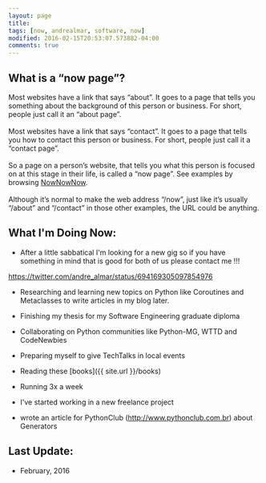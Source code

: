 ```yaml
---
layout: page
title: 
tags: [now, andrealmar, software, now]
modified: 2016-02-15T20:53:07.573882-04:00
comments: true
---
```


## What is a “now page”?

Most websites have a link that says “about”. It goes to a page that tells you something about the background of this person or business. For short, people just call it an “about page”.
<br />  
Most websites have a link that says “contact”. It goes to a page that tells you how to contact this person or business. For short, people just call it a “contact page”.
<br />  
So a page on a person’s website, that tells you what this person is focused on at this stage in their life, is called a “now page”. See examples by browsing [NowNowNow](http://www.nownownow.com).
<br />  
Although it’s normal to make the web address “/now”, just like it’s usually “/about” and “/contact” in those other examples, the URL could be anything.
<br />  

## What I'm Doing Now:

* After a little sabbatical I'm looking for a new gig so if you have something in mind that is good for both of us please contact me !!!

https://twitter.com/andre_almar/status/694169305097854976

* Researching and learning new topics on Python like Coroutines and Metaclasses to write articles in my blog later. 

* Finishing my thesis for my Software Engineering graduate diploma

* Collaborating on Python communities like Python-MG, WTTD and CodeNewbies

* Preparing myself to give TechTalks in local events

* Reading these [books]({{ site.url }}/books) 

* Running 3x a week

* I've started working in a new freelance project

* wrote an article for PythonClub (http://www.pythonclub.com.br) about Generators

## Last Update:
* February, 2016
